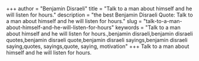+++
author = "Benjamin Disraeli"
title = "Talk to a man about himself and he will listen for hours."
description = "the best Benjamin Disraeli Quote: Talk to a man about himself and he will listen for hours."
slug = "talk-to-a-man-about-himself-and-he-will-listen-for-hours"
keywords = "Talk to a man about himself and he will listen for hours.,benjamin disraeli,benjamin disraeli quotes,benjamin disraeli quote,benjamin disraeli sayings,benjamin disraeli saying,quotes, sayings,quote, saying, motivation"
+++
Talk to a man about himself and he will listen for hours.
